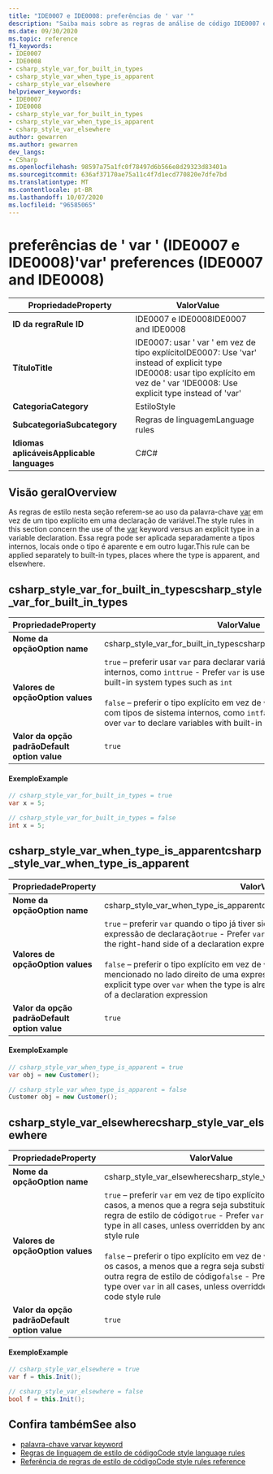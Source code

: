 ```yaml
---
title: "IDE0007 e IDE0008: preferências de ' var '"
description: "Saiba mais sobre as regras de análise de código IDE0007 e IDE0008: preferências de ' var '"
ms.date: 09/30/2020
ms.topic: reference
f1_keywords:
- IDE0007
- IDE0008
- csharp_style_var_for_built_in_types
- csharp_style_var_when_type_is_apparent
- csharp_style_var_elsewhere
helpviewer_keywords:
- IDE0007
- IDE0008
- csharp_style_var_for_built_in_types
- csharp_style_var_when_type_is_apparent
- csharp_style_var_elsewhere
author: gewarren
ms.author: gewarren
dev_langs:
- CSharp
ms.openlocfilehash: 98597a75a1fc0f78497d6b566e8d29323d83401a
ms.sourcegitcommit: 636af37170ae75a11c4f7d1ecd770820e7dfe7bd
ms.translationtype: MT
ms.contentlocale: pt-BR
ms.lasthandoff: 10/07/2020
ms.locfileid: "96585065"
---
```

# <a name="var-preferences-ide0007-and-ide0008"></a><span data-ttu-id="ed414-103">preferências de ' var ' (IDE0007 e IDE0008)</span><span class="sxs-lookup"><span data-stu-id="ed414-103">'var' preferences (IDE0007 and IDE0008)</span></span>

|<span data-ttu-id="ed414-104">Propriedade</span><span class="sxs-lookup"><span data-stu-id="ed414-104">Property</span></span>|<span data-ttu-id="ed414-105">Valor</span><span class="sxs-lookup"><span data-stu-id="ed414-105">Value</span></span>|
|-|-|
| <span data-ttu-id="ed414-106">**ID da regra**</span><span class="sxs-lookup"><span data-stu-id="ed414-106">**Rule ID**</span></span> | <span data-ttu-id="ed414-107">IDE0007 e IDE0008</span><span class="sxs-lookup"><span data-stu-id="ed414-107">IDE0007 and IDE0008</span></span> |
| <span data-ttu-id="ed414-108">**Título**</span><span class="sxs-lookup"><span data-stu-id="ed414-108">**Title**</span></span> | <span data-ttu-id="ed414-109">IDE0007: usar ' var ' em vez de tipo explícito</span><span class="sxs-lookup"><span data-stu-id="ed414-109">IDE0007: Use 'var' instead of explicit type</span></span><br/> <span data-ttu-id="ed414-110">IDE0008: usar tipo explícito em vez de ' var '</span><span class="sxs-lookup"><span data-stu-id="ed414-110">IDE0008: Use explicit type instead of 'var'</span></span> |
| <span data-ttu-id="ed414-111">**Categoria**</span><span class="sxs-lookup"><span data-stu-id="ed414-111">**Category**</span></span> | <span data-ttu-id="ed414-112">Estilo</span><span class="sxs-lookup"><span data-stu-id="ed414-112">Style</span></span> |
| <span data-ttu-id="ed414-113">**Subcategoria**</span><span class="sxs-lookup"><span data-stu-id="ed414-113">**Subcategory**</span></span> | <span data-ttu-id="ed414-114">Regras de linguagem</span><span class="sxs-lookup"><span data-stu-id="ed414-114">Language rules</span></span> |
| <span data-ttu-id="ed414-115">**Idiomas aplicáveis**</span><span class="sxs-lookup"><span data-stu-id="ed414-115">**Applicable languages**</span></span> | <span data-ttu-id="ed414-116">C#</span><span class="sxs-lookup"><span data-stu-id="ed414-116">C#</span></span> |

## <a name="overview"></a><span data-ttu-id="ed414-117">Visão geral</span><span class="sxs-lookup"><span data-stu-id="ed414-117">Overview</span></span>

<span data-ttu-id="ed414-118">As regras de estilo nesta seção referem-se ao uso da palavra-chave [var](../../../csharp/language-reference/keywords/var.md) em vez de um tipo explícito em uma declaração de variável.</span><span class="sxs-lookup"><span data-stu-id="ed414-118">The style rules in this section concern the use of the [var](../../../csharp/language-reference/keywords/var.md) keyword versus an explicit type in a variable declaration.</span></span> <span data-ttu-id="ed414-119">Essa regra pode ser aplicada separadamente a tipos internos, locais onde o tipo é aparente e em outro lugar.</span><span class="sxs-lookup"><span data-stu-id="ed414-119">This rule can be applied separately to built-in types, places where the type is apparent, and elsewhere.</span></span>

## <a name="csharp_style_var_for_built_in_types"></a><span data-ttu-id="ed414-120">csharp_style_var_for_built_in_types</span><span class="sxs-lookup"><span data-stu-id="ed414-120">csharp_style_var_for_built_in_types</span></span>

|<span data-ttu-id="ed414-121">Propriedade</span><span class="sxs-lookup"><span data-stu-id="ed414-121">Property</span></span>|<span data-ttu-id="ed414-122">Valor</span><span class="sxs-lookup"><span data-stu-id="ed414-122">Value</span></span>|
|-|-|
| <span data-ttu-id="ed414-123">**Nome da opção**</span><span class="sxs-lookup"><span data-stu-id="ed414-123">**Option name**</span></span> | <span data-ttu-id="ed414-124">csharp_style_var_for_built_in_types</span><span class="sxs-lookup"><span data-stu-id="ed414-124">csharp_style_var_for_built_in_types</span></span> |
| <span data-ttu-id="ed414-125">**Valores de opção**</span><span class="sxs-lookup"><span data-stu-id="ed414-125">**Option values**</span></span> | <span data-ttu-id="ed414-126">`true` – preferir usar `var` para declarar variáveis com tipos de sistema internos, como `int`</span><span class="sxs-lookup"><span data-stu-id="ed414-126">`true` - Prefer `var` is used to declare variables with built-in system types such as `int`</span></span><br /><br /><span data-ttu-id="ed414-127">`false` – preferir o tipo explícito em vez de `var` para declarar variáveis com tipos de sistema internos, como `int`</span><span class="sxs-lookup"><span data-stu-id="ed414-127">`false` - Prefer explicit type over `var` to declare variables with built-in system types such as `int`</span></span> |
| <span data-ttu-id="ed414-128">**Valor da opção padrão**</span><span class="sxs-lookup"><span data-stu-id="ed414-128">**Default option value**</span></span> | `true` |

#### <a name="example"></a><span data-ttu-id="ed414-129">Exemplo</span><span class="sxs-lookup"><span data-stu-id="ed414-129">Example</span></span>

```csharp
// csharp_style_var_for_built_in_types = true
var x = 5;

// csharp_style_var_for_built_in_types = false
int x = 5;
```

## <a name="csharp_style_var_when_type_is_apparent"></a><span data-ttu-id="ed414-130">csharp_style_var_when_type_is_apparent</span><span class="sxs-lookup"><span data-stu-id="ed414-130">csharp_style_var_when_type_is_apparent</span></span>

|<span data-ttu-id="ed414-131">Propriedade</span><span class="sxs-lookup"><span data-stu-id="ed414-131">Property</span></span>|<span data-ttu-id="ed414-132">Valor</span><span class="sxs-lookup"><span data-stu-id="ed414-132">Value</span></span>|
|-|-|
| <span data-ttu-id="ed414-133">**Nome da opção**</span><span class="sxs-lookup"><span data-stu-id="ed414-133">**Option name**</span></span> | <span data-ttu-id="ed414-134">csharp_style_var_when_type_is_apparent</span><span class="sxs-lookup"><span data-stu-id="ed414-134">csharp_style_var_when_type_is_apparent</span></span> |
| <span data-ttu-id="ed414-135">**Valores de opção**</span><span class="sxs-lookup"><span data-stu-id="ed414-135">**Option values**</span></span> | <span data-ttu-id="ed414-136">`true` – preferir `var` quando o tipo já tiver sido mencionado no lado direito de uma expressão de declaração</span><span class="sxs-lookup"><span data-stu-id="ed414-136">`true` - Prefer `var` when the type is already mentioned on the right-hand side of a declaration expression</span></span><br /><br /><span data-ttu-id="ed414-137">`false` – preferir o tipo explícito em vez de `var` quando o tipo já tiver sido mencionado no lado direito de uma expressão de declaração</span><span class="sxs-lookup"><span data-stu-id="ed414-137">`false` - Prefer explicit type over `var` when the type is already mentioned on the right-hand side of a declaration expression</span></span> |
| <span data-ttu-id="ed414-138">**Valor da opção padrão**</span><span class="sxs-lookup"><span data-stu-id="ed414-138">**Default option value**</span></span> | `true` |

#### <a name="example"></a><span data-ttu-id="ed414-139">Exemplo</span><span class="sxs-lookup"><span data-stu-id="ed414-139">Example</span></span>

```csharp
// csharp_style_var_when_type_is_apparent = true
var obj = new Customer();

// csharp_style_var_when_type_is_apparent = false
Customer obj = new Customer();
```

## <a name="csharp_style_var_elsewhere"></a><span data-ttu-id="ed414-140">csharp_style_var_elsewhere</span><span class="sxs-lookup"><span data-stu-id="ed414-140">csharp_style_var_elsewhere</span></span>

|<span data-ttu-id="ed414-141">Propriedade</span><span class="sxs-lookup"><span data-stu-id="ed414-141">Property</span></span>|<span data-ttu-id="ed414-142">Valor</span><span class="sxs-lookup"><span data-stu-id="ed414-142">Value</span></span>|
|-|-|
| <span data-ttu-id="ed414-143">**Nome da opção**</span><span class="sxs-lookup"><span data-stu-id="ed414-143">**Option name**</span></span> | <span data-ttu-id="ed414-144">csharp_style_var_elsewhere</span><span class="sxs-lookup"><span data-stu-id="ed414-144">csharp_style_var_elsewhere</span></span> |
| <span data-ttu-id="ed414-145">**Valores de opção**</span><span class="sxs-lookup"><span data-stu-id="ed414-145">**Option values**</span></span> | <span data-ttu-id="ed414-146">`true` – preferir `var` em vez de tipo explícito em todos os casos, a menos que a regra seja substituída por outra regra de estilo de código</span><span class="sxs-lookup"><span data-stu-id="ed414-146">`true` - Prefer `var` over explicit type in all cases, unless overridden by another code style rule</span></span><br /><br /><span data-ttu-id="ed414-147">`false` – preferir o tipo explícito em vez de `var` em todos os casos, a menos que a regra seja substituída por outra regra de estilo de código</span><span class="sxs-lookup"><span data-stu-id="ed414-147">`false` - Prefer explicit type over `var` in all cases, unless overridden by another code style rule</span></span> |
| <span data-ttu-id="ed414-148">**Valor da opção padrão**</span><span class="sxs-lookup"><span data-stu-id="ed414-148">**Default option value**</span></span> | `true` |

#### <a name="example"></a><span data-ttu-id="ed414-149">Exemplo</span><span class="sxs-lookup"><span data-stu-id="ed414-149">Example</span></span>

```csharp
// csharp_style_var_elsewhere = true
var f = this.Init();

// csharp_style_var_elsewhere = false
bool f = this.Init();
```

## <a name="see-also"></a><span data-ttu-id="ed414-150">Confira também</span><span class="sxs-lookup"><span data-stu-id="ed414-150">See also</span></span>

- [<span data-ttu-id="ed414-151">palavra-chave var</span><span class="sxs-lookup"><span data-stu-id="ed414-151">var keyword</span></span>](../../../csharp/language-reference/keywords/var.md)
- [<span data-ttu-id="ed414-152">Regras de linguagem de estilo de código</span><span class="sxs-lookup"><span data-stu-id="ed414-152">Code style language rules</span></span>](language-rules.md)
- [<span data-ttu-id="ed414-153">Referência de regras de estilo de código</span><span class="sxs-lookup"><span data-stu-id="ed414-153">Code style rules reference</span></span>](index.md)
